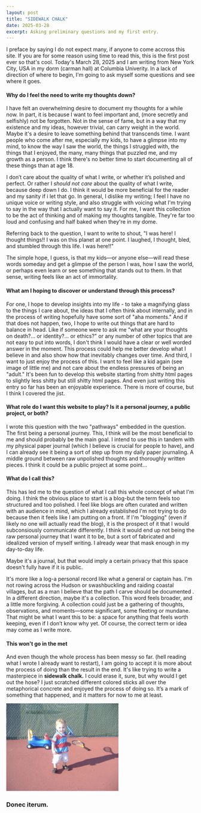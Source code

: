 ```yaml
---
layout: post
title: "SIDEWALK CHALK"
date: 2025-03-28
excerpt: Asking preliminary questions and my first entry. 
---
```

I preface by saying I do not expect many, if anyone to come accross this site. If you are for some reason using time to read this, this is the first post ever so that's cool. Today's March 28, 2025 and I am writing from New York City, USA in my dorm (carman hall) at Columbia Univerity. In a lack of direction of where to begin, I'm going to ask myself some questions and see where it goes. 

#### Why do I feel the need to write my thoughts down?

I have felt an overwhelming desire to document my thoughts for a while now. In part, it is because I want to feel important and, (more secretly and selfishly) not be forgotten. Not in the sense of fame, but in a way that my existence and my ideas, however trivial, can carry weight in the world. Maybe it's a desire to leave something behind that transcends time. I want people who come after me, especially my kids, to have a glimpse into my mind, to know the way I saw the world, the things I struggled with, the things that I enjoyed, the many, many things that puzzled me, and my growth as a person. I think there's no better time to start documenting all of these things than at age 18. 

I don’t care about the quality of what I write, or whether it’s polished and perfect. Or rather I *should not care* about the quality of what I write, because deep down I do. I think it would be more beneficial for the reader and my sanity if i let that go. In general, I dislike my writing; I feel I have no unique voice or writing style, and also struggle with voicing what I'm trying to say in the way that I actually want to say it. For me, I want this collection to be the act of thinking and of making my thoughts tangible. They're far too loud and confusing and half baked when they're in my dome. 

Referring back to the question, I want to write to shout, "I was here! I thought things!! I was on this planet at one point. I laughed, I thought, bled, and stumbled through this life. I was here!!" 

The simple hope, I guess, is that my kids—or anyone else—will read these words someday and get a glimpse of the person I was, how I saw the world, or perhaps even learn or see something that stands out to them. In that sense, writing feels like an act of immortality.

#### What am I hoping to discover or understand through this process?

For one, I hope to develop insights into my life - to take a magnifying glass to the things I care about, the ideas that I often think about internally, and in the process of writing hopefully have some sort of "aha moments." And if that does not happen, two, I hope to write out things that are hard to balance in head. Like if someone were to ask me "what are your thoughts on death?... or identity?... or ethics?" or any number of other topics that are not easy to put into words, I don't think I would have a clear or well worded answer in the moment. This process could help me better develop what I believe in and also show how that inevitably changes over time. And third, I want to just enjoy the process of this. I want to feel like a kid again (see image of little me) and not care about the endless pressures of being an "adult." It's been fun to develop this website starting from shitty html pages to slightly less shitty but still shitty html pages. And even just writing this entry so far has been an enjoyable experience. There is more of course, but I think I covered the jist. 

#### What role do I want this website to play? Is it a personal journey, a public project, or both?

I wrote this question with the two "pathways" embedded in the question. The first being a personal journey. This, I think will be the most beneficial to me and should probably be the main goal. I intend to use this in tandem with my physical paper journal (which I believe is crucial for people to have), and I can already see it being a sort of step up from my daily paper journaling. A middle ground between raw unpolished thoughts and thoroughly written pieces. I think it could be a public project at some point...

#### What do I call this?

This has led me to the question of what I call this whole concept of what I'm doing. I think the obvious place to start is a blog-but the term feels too structured and too polished. I feel like blogs are often curated and written with an audience in mind, which I already established I'm not trying to do because then it feels like I am putting on a front. If I'm "blogging" (even if likely no one will actually read the blog), it is the prospect of it that I would subconsiously communicate differently. I think it would end up not being the raw personal journey that I want it to be, but a sort of fabricated and idealized version of myself writing. I already wear that mask enough in my day-to-day life.

Maybe it's a journal, but that would imply a certain privacy that this space doesn't fully have if it is public.

It's more like a log-a personal record like what a general or captain has. I'm not rowing across the Hudson or swashbuckling and raiding coastal villages, but as a man I believe that the path I carve should be documented . In a different direction, maybe it's a collection. This word feels broader, and a little more forgiving. A collection could just be a gathering of thoughts, observations, and moments—some significant, some fleeting or mundane. That might be what I want this to be: a space for anything that feels worth keeping, even if I don’t know why yet. Of course, the correct term or idea may come as I write more.

#### This won't go in the met

And even though the whole process has been messy so far. (hell reading what I wrote I already want to restart), I am going to accept it is more about the process of doing than the result in the end. It's like trying to write a masterpiece in __sidewalk chalk.__ I could erase it, sure, but why would I get out the hose? I just scratched different colored sticks all over the metaphorical concrete and enjoyed the process of doing so. It’s a mark of something that happened, and it matters for now to me at least. 

<img src="/assets/media/random/IMG_0094.jpg" alt="child" width="300"/>

### Donec iterum.
